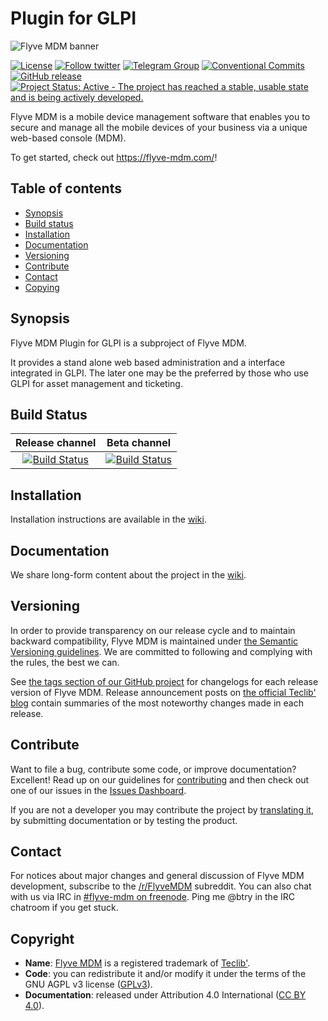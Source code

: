 # Plugin for GLPI

![Flyve MDM banner](https://user-images.githubusercontent.com/663460/26935464-54267e9c-4c6c-11e7-86df-8cfa6658133e.png)

[![License](https://img.shields.io/github/license/flyve-mdm/flyve-mdm-glpi-plugin.svg?&label=License)](https://github.com/flyve-mdm/flyve-mdm-glpi-plugin/blob/develop/LICENSE.md)
[![Follow twitter](https://img.shields.io/twitter/follow/FlyveMDM.svg?style=social&label=Twitter&style=flat-square)](https://twitter.com/FlyveMDM)
[![Telegram Group](https://img.shields.io/badge/Telegram-Group-blue.svg)](https://t.me/flyvemdm)
[![Conventional Commits](https://img.shields.io/badge/Conventional%20Commits-1.0.0-yellow.svg)](https://conventionalcommits.org)
[![GitHub release](https://img.shields.io/github/release/flyve-mdm/flyve-mdm-glpi-plugin.svg)](https://github.com/flyve-mdm/flyve-mdm-glpi-plugin/releases)
[![Project Status: Active - The project has reached a stable, usable state and is being actively developed.](http://www.repostatus.org/badges/latest/active.svg)](http://www.repostatus.org/#active)

Flyve MDM is a mobile device management software that enables you to secure and manage all the mobile devices of your business via a unique web-based console (MDM).

To get started, check out <https://flyve-mdm.com/>!

## Table of contents

* [Synopsis](#synopsis)
* [Build status](#build-status)
* [Installation](#installation)
* [Documentation](#documentation)
* [Versioning](#versioning)
* [Contribute](#contribute)
* [Contact](#contact)
* [Copying](#copying)

## Synopsis

Flyve MDM Plugin for GLPI is a subproject of Flyve MDM.

It provides a stand alone web based administration and a interface integrated in GLPI. The later one may be the preferred by those who use GLPI for asset management and ticketing.

## Build Status

| **Release channel** | **Beta channel** |
|:---:|:---:|
| [![Build Status](https://travis-ci.org/flyve-mdm/flyve-mdm-glpi-plugin.svg?branch=master)](https://travis-ci.org/flyve-mdm/flyve-mdm-glpi-plugin) | [![Build Status](https://travis-ci.org/flyve-mdm/flyve-mdm-glpi-plugin.svg?branch=develop)](https://travis-ci.org/flyve-mdm/flyve-mdm-glpi-plugin) |

## Installation

Installation instructions are available in the [wiki](https://github.com/flyve-mdm/flyve-mdm-glpi-plugin/wiki/Installation).

## Documentation

We share long-form content about the project in the [wiki](https://github.com/flyve-mdm/flyve-mdm-blackberry-agent/wiki).

## Versioning

In order to provide transparency on our release cycle and to maintain backward compatibility, Flyve MDM is maintained under [the Semantic Versioning guidelines](http://semver.org/). We are committed to following and complying with the rules, the best we can.

See [the tags section of our GitHub project](http://github.com/flyve-mdm/flyve-mdm-glpi/tags) for changelogs for each release version of Flyve MDM. Release announcement posts on [the official Teclib' blog](http://www.teclib-edition.com/en/communities/blog-posts/) contain summaries of the most noteworthy changes made in each release.

## Contribute

Want to file a bug, contribute some code, or improve documentation? Excellent! Read up on our
guidelines for [contributing](./CONTRIBUTING.md) and then check out one of our issues in the [Issues Dashboard](https://github.com/flyve-mdm/flyve-mdm-glpi-test/issues).

If you are not a developer you may contribute the project by [translating it](https://www.transifex.com/flyve-mdm/public/), by submitting documentation or by testing the product.

## Contact

For notices about major changes and general discussion of Flyve MDM development, subscribe to the [/r/FlyveMDM](http://www.reddit.com/r/FlyveMDM) subreddit.
You can also chat with us via IRC in [#flyve-mdm on freenode](http://webchat.freenode.net/?channels=flyve-mdm]).
Ping me @btry in the IRC chatroom if you get stuck.

## Copyright

* **Name**: [Flyve MDM](https://flyve-mdm.com/) is a registered trademark of [Teclib'](http://www.teclib-edition.com/en/).
* **Code**: you can redistribute it and/or modify it under the terms of the GNU AGPL v3 license ([GPLv3](https://www.gnu.org/licenses/agpl-3.0.en.html)).
* **Documentation**: released under Attribution 4.0 International ([CC BY 4.0](https://creativecommons.org/licenses/by/4.0/)).
